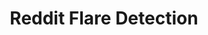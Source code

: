 ---
layout: page
title: Reddit Flare Detection
description: A web app that detects the flare of a given reddit post.
img: assets/img/Reddit-Karma-Header.jpg
importance: 2
category: work
github: https://github.com/urvashiramdasani/reddit-flare-detection
---